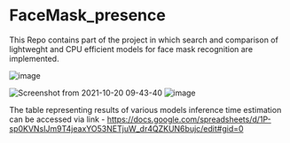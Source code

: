 # FaceMask_presence
This Repo contains part of the project in which search and comparison of lightweght and CPU efficient models for face mask recognition are implemented.

![image](https://user-images.githubusercontent.com/92204945/137979522-0c7ff7b7-146e-401a-bcd7-2defc4401202.png)

![Screenshot from 2021-10-20 09-43-40](https://user-images.githubusercontent.com/92204945/138041528-016c3ff5-466f-4349-a33f-204e5ffa82d5.png)
![image](https://user-images.githubusercontent.com/92204945/137979587-09e2baec-ee04-49e8-b3f1-0c3be9d9d988.png)


The table representing results of various models inference time estimation can be accessed via link - https://docs.google.com/spreadsheets/d/1P-sp0KVNsIJm9T4jeaxYO53NETjuW_dr4QZKUN6bujc/edit#gid=0


